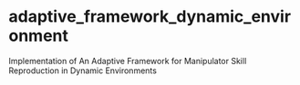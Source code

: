# adaptive_framework_dynamic_environment
Implementation of An Adaptive Framework for Manipulator Skill Reproduction in Dynamic Environments
